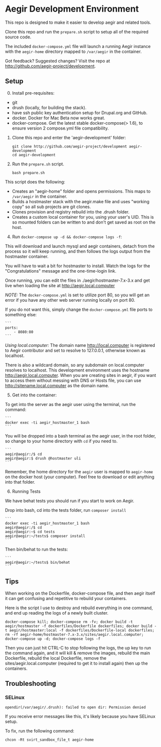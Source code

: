 Aegir Development Environment
=============================

This repo is designed to make it easier to develop aegir and related tools.

Clone this repo and run the `prepare.sh` script to setup all of the required
source code.

The included `docker-compose.yml` file will launch a running Aegir instance 
with the `aegir-home` directory mapped to `/var/aegir` in the container.

Got feedback? Suggested changes? Visit the repo at http://github.com/aegir-project/development.

## Setup

0. Install pre-requisites:
  - git
  - drush (locally, for building the stack).
  - have ssh public key authentication setup for Drupal.org and GitHub.
  - docker. Docker for Mac Beta now works great.
  - docker-compose. Get the latest stable docker-compose(> 1.6), to ensure version 2 compose.yml file compatibility.

1. Clone this repo and enter the 'aegir-development' folder:

    ```
    git clone http://github.com/aegir-project/development aegir-development
    cd aegir-development
    ```

3. Run the `prepare.sh` script.

    ```
    bash prepare.sh
    ```

  This script does the following:

  - Creates an "aegir-home" folder and opens permissions. This maps to `/var/aegir` in the container.
  - Builds a hostmaster stack with the aegir.make file and uses "working copy" so all sub projects are git clones.
  - Clones provision and registry rebuild into the .drush folder.
  - Creates a custom local container for you, using your user's UID. This is so mounted folders can be written to and don't get saved as root on the host.
 
4. Run `docker-compose up -d && docker-compose logs -f`:

  This will download and launch mysql and aegir containers, detach from the 
  process so it will keep running, and then follows the logs output from the
  hostmaster container.

  You will have to wait a bit for hostmaster to install. Watch the logs for the
  "Congratulations" message and the one-time-login link.

  Once running, you can edit the files in ./aegir/hostmaster-7.x-3.x and get live when loading the site at http://aegir.local.computer

  *NOTE:* The `docker-compose.yml` is set to utilize port 80, so you will get an error
  if you have any other web server running locally on port 80.

  If you do not want this, simply change the `docker-compose.yml` file ports to 
  something else:
  
    ```
    ports:
        - 8080:80
    ```

  *Using local.computer:* The domain name http://local.computer is registered to Aegir
   contributor and set to resolve to 127.0.0.1, otherwise known as localhost.

   There is also a wildcard domain, so any subdomain on local.computer resolves
   to localhost.  This development environment uses the hostname 
   http://aegir.local.computer.  When you are creating sites in aegir, if you 
   want to access them without messing with DNS or Hosts file, you can use 
   http://sitename.local.computer as the domain name.

5. Get into the container:

  To get into the server as the aegir user using the terminal, run the command:
  
    ```
    docker exec -ti aegir_hostmaster_1 bash
    ```

  You will be dropped into a bash terminal as the aegir user, in the root folder,
   so change to your home directory with `cd` if you need to.

    ```
    aegir@aegir:/$ cd 
    aegir@aegir:$ drush @hostmaster uli 
    ```

  Remember, the home directory for the `aegir` user is mapped to `aegir-home` 
  on the docker host (your computer). Feel free to download or edit anything 
  into that folder.

6. Running Tests

  We have behat tests you should run if you start to work on Aegir.

  Drop into bash, cd into the tests folder, run `composer install`
  
    ```
    docker exec -ti aegir_hostmaster_1 bash
    aegir@aegir:/$ cd 
    aegir@aegir:~$ cd tests
    aegir@aegir:~/tests$ composer install
    ```

   Then bin/behat to run the tests:
      
    ```
    aegir@aegir:~/tests$ bin/behat
    ```

## Tips
      
When working on the Dockerfile, docker-compose file, and then aegir itself it can get confusing and repetitive to rebuild your containers.

Here is the script I use to destroy and rebuild everything in one command, and end up reading the logs of a newly built cluster.

    docker-compose kill; docker-compose rm -fv; docker build -t aegir/hostmaster -f dockerfiles/Dockerfile dockerfiles; docker build -t aegir/hostmaster:local -f dockerfiles/Dockerfile-local dockerfiles; rm -rf aegir-home/hostmaster-7.x-3.x/sites/aegir.local.computer; docker-compose up -d; docker-compose logs -f
      
Then you can just hit CTRL-C to stop following the logs, the up key to run the command again, and it will kill & remove the images, rebuild the main Dockerfile, rebuild the local Dockerfile, remove the sites/aegir.local.computer (required to get it to install again) then up the containers.      

## Troubleshooting

### SELinux
     
  ```
  opendir(/var/aegir/.drush): failed to open dir: Permission denied
  ````
 
  If you receive error messages like this, it's likely because you have SELinux setup.

  To fix, run the following command:            
  
  ```
  chcon -Rt svirt_sandbox_file_t aegir-home     
  ```